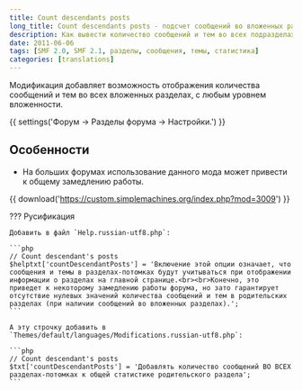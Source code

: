 ```yaml
---
title: Count descendants posts
long_title: Count descendants posts - подсчет сообщений во вложенных разделах
description: Как вывести количество сообщений и тем во всех подразделах.
date: 2011-06-06
tags: [SMF 2.0, SMF 2.1, разделы, сообщения, темы, статистика]
categories: [translations]
---
```


Модификация добавляет возможность отображения количества сообщений и тем во всех вложенных разделах, с любым уровнем вложенности.

<!-- more -->

{{ settings('Форум → Разделы форума → Настройки.') }}

## Особенности

* На больших форумах использование данного мода может привести к общему замедлению работы.

{{ download('https://custom.simplemachines.org/index.php?mod=3009') }}

??? Русификация

    Добавить в файл `Help.russian-utf8.php`:

    ```php
    // Count descendant's posts
    $helptxt['countDescendantPosts'] = 'Включение этой опции означает, что сообщения и темы в разделах-потомках будут учитываться при отображении информации о разделах на главной странице.<br><br>Конечно, это приведет к некоторому замедлению работы форума, но зато гарантирует отсутствие нулевых значений количества сообщений и тем в родительских разделах (при наличии сообщений во вложенных разделах).';
    ```

    А эту строчку добавить в `Themes/default/languages/Modifications.russian-utf8.php`:

    ```php
    // Count descendant's posts
    $txt['countDescendantPosts'] = 'Добавлять количество сообщений ВО ВСЕХ разделах-потомках к общей статистике родительского раздела';
    ```
